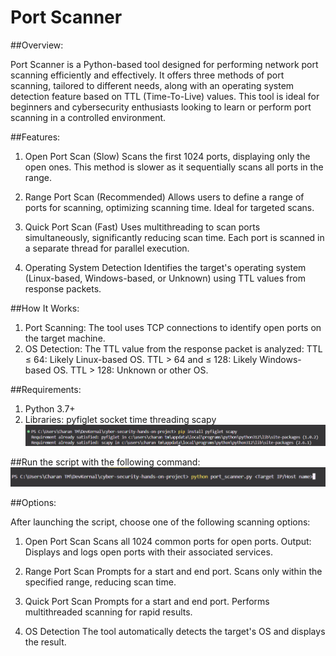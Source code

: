 # Port Scanner

##Overview:

Port Scanner is a Python-based tool designed for performing network port scanning efficiently and effectively. It offers three methods of port scanning, tailored to different needs, along with an operating system detection feature based on TTL (Time-To-Live) values.
This tool is ideal for beginners and cybersecurity enthusiasts looking to learn or perform port scanning in a controlled environment.

##Features:

1. Open Port Scan (Slow)
   Scans the first 1024 ports, displaying only the open ones.
   This method is slower as it sequentially scans all ports in the range.

2. Range Port Scan (Recommended)
   Allows users to define a range of ports for scanning, optimizing scanning time.
   Ideal for targeted scans.

3. Quick Port Scan (Fast)
   Uses multithreading to scan ports simultaneously, significantly reducing scan time.
   Each port is scanned in a separate thread for parallel execution.

4. Operating System Detection
   Identifies the target's operating system (Linux-based, Windows-based, or Unknown) using TTL values from response packets.

##How It Works:

1. Port Scanning:
   The tool uses TCP connections to identify open ports on the target machine.
2. OS Detection:
   The TTL value from the response packet is analyzed:
   TTL ≤ 64: Likely Linux-based OS.
   TTL > 64 and ≤ 128: Likely Windows-based OS.
   TTL > 128: Unknown or other OS.

##Requirements:

1. Python 3.7+
2. Libraries:
   pyfiglet
   socket
   time
   threading
   scapy
   ![Installing Libraries](image.png)

##Run the script with the following command:
![Run the script command](image-1.png)

##Options:

After launching the script, choose one of the following scanning options:

1. Open Port Scan
   Scans all 1024 common ports for open ports.
   Output: Displays and logs open ports with their associated services.

2. Range Port Scan
   Prompts for a start and end port.
   Scans only within the specified range, reducing scan time.

3. Quick Port Scan
   Prompts for a start and end port.
   Performs multithreaded scanning for rapid results.

4. OS Detection
   The tool automatically detects the target's OS and displays the result.
